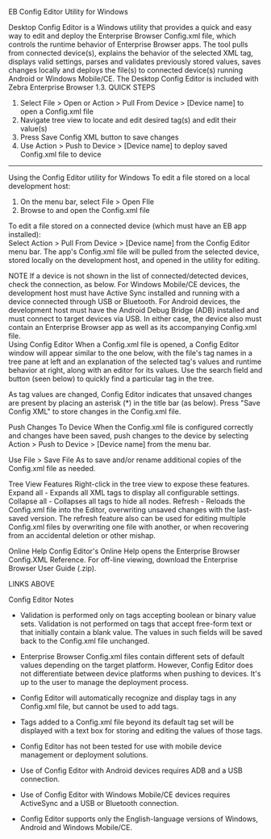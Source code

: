 EB Config Editor Utility for Windows 

Desktop Config Editor is a Windows utility that provides a quick and easy way to edit and deploy the Enterprise Browser Config.xml file, which controls the runtime behavior of Enterprise Browser apps. The tool pulls from connected device(s), explains the behavior of the selected XML tag, displays valid settings, parses and validates previously stored values, saves changes locally and deploys the file(s) to connected device(s) running Android or Windows Mobile/CE. 
The Desktop Config Editor is included with Zebra Enterprise Browser 1.3. 
QUICK STEPS
1. Select File > Open or Action > Pull From Device > [Device name] to open a Config.xml file 
2. Navigate tree view to locate and edit desired tag(s) and edit their value(s)
3. Press Save Config XML button to save changes
4. Use Action > Push to Device > [Device name] to deploy saved Config.xml file to device 
-------------------------
Using the Config Editor utility for Windows
To edit a file stored on a local development host: 
1. On the menu bar, select File > Open FIle
2. Browse to and open the Config.xml file

<image1>
<image2>


To edit a file stored on a connected device (which must have an EB app installed):  
Select Action > Pull From Device > [Device name] from the Config Editor menu bar.
The app's Config.xml file will be pulled from the selected device, stored locally on the development host, and opened in the utility for editing. 

<image3>


NOTE 
If a device is not shown in the list of connected/detected devices, check the connection, as below. 
For Windows Mobile/CE devices, the development host must have Active Sync installed and running with a device connected through USB or Bluetooth. For Android devices, the development host must have the Android Debug Bridge (ADB) installed and must connect to target devices via USB. In either case, the device also must contain an Enterprise Browser app as well as its accompanying Config.xml file.  
Using Config Editor
When a Config.xml file is opened, a Config Editor window will appear similar to the one below, with the file's tag names in a tree pane at left and an explanation of the selected tag's values and runtime behavior at right, along with an editor for its values. 
Use the search field and button (seen below) to quickly find a particular tag in the tree. 

<image4>


As tag values are changed, Config Editor indicates that unsaved changes are present by placing an asterisk (*) in the title bar (as below). Press "Save Config XML" to store changes in the Config.xml file.

<image5>


Push Changes To Device
When the Config.xml file is configured correctly and changes have been saved, push changes to the device by selecting Action > Push to Device > [Device name]  from the menu bar. 

<image6>


Use File > Save File As to save and/or rename additional copies of the Config.xml file as needed.   

<image7>

Tree View Features
Right-click in the tree view to expose these features. 
Expand all - Expands all XML tags to display all configurable settings.
Collapse all - Collapses all tags to hide all nodes. 
Refresh - Reloads the Config.xml file into the Editor, overwriting unsaved changes with the last-saved version. The refresh feature also can be used for editing multiple Config.xml files by overwriting one file with another, or when recovering from an accidental deletion or other mishap. 

Online Help 
Config Editor's Online Help opens the Enterprise Browser Config.XML Reference. For off-line viewing, download the Enterprise Browser User Guide (.zip). 

LINKS ABOVE

<image7>

Config Editor Notes
* Validation is performed only on tags accepting boolean or binary value sets. Validation is not performed on tags that accept free-form text or that initially contain a blank value. The values in such fields will be saved back to the Config.xml file unchanged. 

* Enterprise Browser Config.xml files contain different sets of default values depending on the target platform. However, Config Editor does not differentiate between device platforms when pushing to devices. It's up to the user to manage the deployment process. 

* Config Editor will automatically recognize and display tags in any Config.xml file, but cannot be used to add tags. 

* Tags added to a Config.xml file beyond its default tag set will be displayed with a text box for storing and editing the values of those tags. 

* Config Editor has not been tested for use with mobile device management or deployment solutions. 

* Use of Config Editor with Android devices requires ADB and a USB connection. 

* Use of Config Editor with Windows Mobile/CE devices requires ActiveSync and a USB or Bluetooth connection.  

* Config Editor supports only the English-language versions of Windows, Android and Windows Mobile/CE. 
